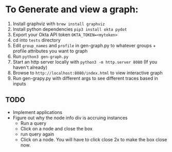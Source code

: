 # To Generate and view a graph:

1. Install graphviz with `brew install graphviz`
2. Install python dependencies `pip3 install okta pydot`
3. Export your Okta API token `OKTA_TOKEN=<mytoken>`
4. cd into `tests` directory
5. Edit `group_names` and `profile` in gen-graph.py to whatever groups + profile attributes you want to graph
6. Run `python3 gen-graph.py`
7. Start an http server locally with `python3 -m http.server 8080` (If you haven't already)
8. Browse to `http://localhost:8080/index.html` to view interactive graph
9. Run gen-grapy.py with different args to see different traces based in inputs


## TODO
* Implement applications
* Figure out why the node info div is accruing instances
    * Run a query
    * Click on a node and close the box
    * run query again
    * Click on a node. You will have to click close 2x to make the box close now.
